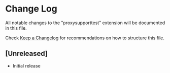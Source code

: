 # Change Log
All notable changes to the "proxysupporttest" extension will be documented in this file.

Check [Keep a Changelog](http://keepachangelog.com/) for recommendations on how to structure this file.

## [Unreleased]
- Initial release